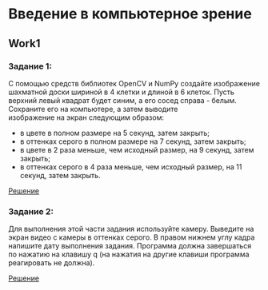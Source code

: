 # Введение в компьютерное зрение 
## Work1
### Задание 1:
С помощью средств библиотек OpenCV и NumPy создайте изображение шахматной доски шириной в 4 клетки и длиной в 6 клеток. 
Пусть верхний левый квадрат будет синим, а его сосед справа - белым. Сохраните его на компьютере, а затем выводите  
изображение на экран следующим образом:

* в цвете в полном размере на 5 секунд, затем закрыть;
* в оттенках серого в полном размере на 7 секунд, затем закрыть;
* в цвете в 2 раза меньше, чем исходный размер, на 9 секунд, затем закрыть;
* в оттенках серого в 4 раза меньше, чем исходный размер, на 11 секунд, затем закрыть.

[Решение](ComputerVisionETU/Work1/first.py)

### Задание 2:

Для выполнения этой части задания используйте камеру. Выведите на экран видео с камеры в оттенках серого. 
В правом нижнем углу кадра напишите дату выполнения задания. 
Программа должна завершаться по нажатию на клавишу q (на нажатия на другие клавиши программа реагировать не должна).

[Решение](ComputerVisionETU/Work1/second.py)
